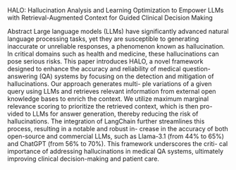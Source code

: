 HALO: Hallucination Analysis and Learning Optimization to Empower LLMs
with Retrieval-Augmented Context for Guided Clinical Decision Making

Abstract
Large language models (LLMs) have significantly advanced
natural language processing tasks, yet they are susceptible to
generating inaccurate or unreliable responses, a phenomenon
known as hallucination. In critical domains such as health
and medicine, these hallucinations can pose serious risks.
This paper introduces HALO, a novel framework designed
to enhance the accuracy and reliability of medical question-
answering (QA) systems by focusing on the detection and
mitigation of hallucinations. Our approach generates multi-
ple variations of a given query using LLMs and retrieves
relevant information from external open knowledge bases to
enrich the context. We utilize maximum marginal relevance
scoring to prioritize the retrieved context, which is then pro-
vided to LLMs for answer generation, thereby reducing the
risk of hallucinations. The integration of LangChain further
streamlines this process, resulting in a notable and robust in-
crease in the accuracy of both open-source and commercial
LLMs, such as Llama-3.1 (from 44% to 65%) and ChatGPT
(from 56% to 70%). This framework underscores the criti-
cal importance of addressing hallucinations in medical QA
systems, ultimately improving clinical decision-making and
patient care.